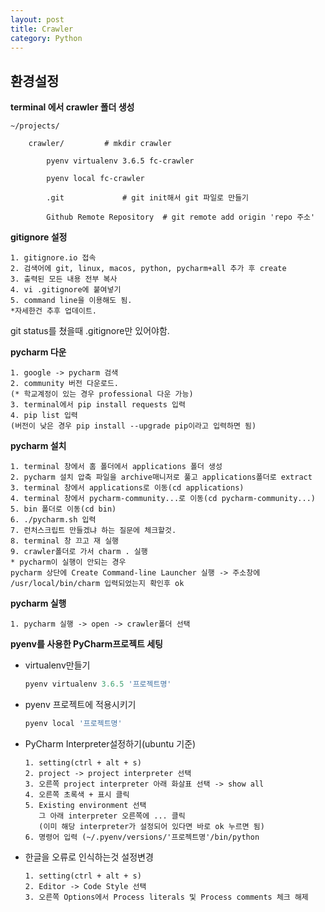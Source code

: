 ```yaml
---
layout: post
title: Crawler
category: Python
---
```




## 환경설정


**terminal 에서 crawler 폴더 생성**
```
~/projects/

	crawler/  		 # mkdir crawler

		pyenv virtualenv 3.6.5 fc-crawler

		pyenv local fc-crawler

		.git			 # git init해서 git 파일로 만들기

		Github Remote Repository  # git remote add origin 'repo 주소'
```



**gitignore 설정**

```
1. gitignore.io 접속
2. 검색어에 git, linux, macos, python, pycharm+all 추가 후 create
3. 출력된 모든 내용 전부 복사
4. vi .gitignore에 붙여넣기
5. command line을 이용해도 됨.
*자세한건 추후 업데이트.
```



git status를 쳤을때 .gitignore만 있어야함.



**pycharm 다운**

```
1. google -> pycharm 검색
2. community 버전 다운로드.
(* 학교계정이 있는 경우 professional 다운 가능)
3. terminal에서 pip install requests 입력
4. pip list 입력
(버전이 낮은 경우 pip install --upgrade pip이라고 입력하면 됨)
```



**pycharm 설치**

```
1. terminal 창에서 홈 폴더에서 applications 폴더 생성
2. pycharm 설치 압축 파일을 archive매니저로 풀고 applications폴더로 extract
3. terminal 창에서 applications로 이동(cd applications)
4. terminal 창에서 pycharm-community...로 이동(cd pycharm-community...)
5. bin 폴더로 이동(cd bin)
6. ./pycharm.sh 입력
7. 런처스크립트 만들겠냐 하는 질문에 체크할것.
8. terminal 창 끄고 재 실행
9. crawler폴더로 가서 charm . 실행
* pycharm이 실행이 안되는 경우
pycharm 상단에 Create Command-line Launcher 실행 -> 주소창에 /usr/local/bin/charm 입력되었는지 확인후 ok
```



**pycharm 실행**

```
1. pycharm 실행 -> open -> crawler폴더 선택
```



**pyenv를 사용한 PyCharm프로젝트 세팅**

- virtualenv만들기

  ```python
  pyenv virtualenv 3.6.5 '프로젝트명'
  ```



- pyenv 프로젝트에 적용시키기

  ```python
  pyenv local '프로젝트명'
  ```



- PyCharm Interpreter설정하기(ubuntu 기준)

  ```
  1. setting(ctrl + alt + s)
  2. project -> project interpreter 선택
  3. 오른쪽 project interpreter 아래 화살표 선택 -> show all
  4. 오른쪽 초록색 + 표시 클릭
  5. Existing environment 선택
     그 아래 interpreter 오른쪽에 ... 클릭
     (이미 해당 interpreter가 설정되어 있다면 바로 ok 누르면 됨)
  6. 명령어 입력 (~/.pyenv/versions/'프로젝트명'/bin/python
  ```

  

- 한글을 오류로 인식하는것 설정변경

  ```
  1. setting(ctrl + alt + s)
  2. Editor -> Code Style 선택
  3. 오른쪽 Options에서 Process literals 및 Process comments 체크 해제
  ```

  
